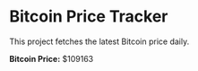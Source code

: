# Bitcoin Price Tracker

This project fetches the latest Bitcoin price daily.

**Bitcoin Price:** $109163
